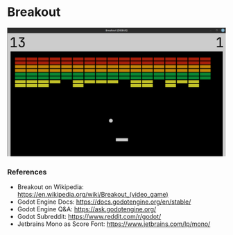 # Breakout
![game screenshot](screencap.png)
### References
- Breakout on Wikipedia: https://en.wikipedia.org/wiki/Breakout_(video_game)
- Godot Engine Docs: https://docs.godotengine.org/en/stable/
- Godot Engine Q&A: https://ask.godotengine.org/
- Godot Subreddit: https://www.reddit.com/r/godot/
- Jetbrains Mono as Score Font: https://www.jetbrains.com/lp/mono/
